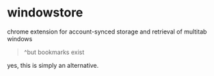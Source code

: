 # windowstore

chrome extension for account-synced storage and retrieval of multitab windows

> ^but bookmarks exist

yes, this is simply an alternative.
